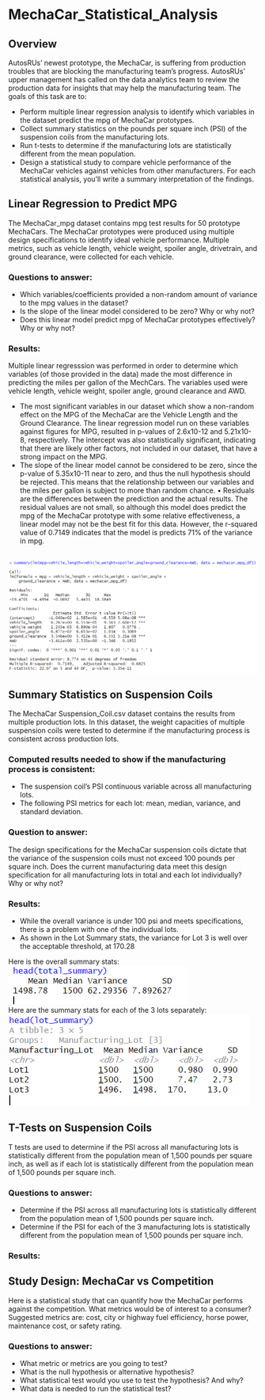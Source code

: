 # MechaCar_Statistical_Analysis

## Overview
AutosRUs’ newest prototype, the MechaCar, is suffering from production troubles that are blocking the manufacturing team’s progress. AutosRUs’ upper management has called on the data analytics team to review the production data for insights that may help the manufacturing team. The goals of this task are to:

* Perform multiple linear regression analysis to identify which variables in the dataset predict the mpg of MechaCar prototypes.
* Collect summary statistics on the pounds per square inch (PSI) of the suspension coils from the manufacturing lots.
* Run t-tests to determine if the manufacturing lots are statistically different from the mean population.
* Design a statistical study to compare vehicle performance of the MechaCar vehicles against vehicles from other manufacturers. For each statistical analysis, you’ll write a summary interpretation of the findings.

## Linear Regression to Predict MPG
The MechaCar_mpg dataset contains mpg test results for 50 prototype MechaCars. The MechaCar prototypes were produced using multiple design specifications to identify ideal vehicle performance. Multiple metrics, such as vehicle length, vehicle weight, spoiler angle, drivetrain, and ground clearance, were collected for each vehicle. 
### Questions to answer:
* Which variables/coefficients provided a non-random amount of variance to the mpg values in the dataset?
* Is the slope of the linear model considered to be zero? Why or why not?
* Does this linear model predict mpg of MechaCar prototypes effectively? Why or why not?
### Results:
Multiple linear regresssion was performed in order to determine which variables (of those provided in the data) made the most difference in predicting the miles per gallon of the MechCars. The variables used were vehicle length, vehicle weight, spoiler angle, ground clearance and AWD. 

* The most significant variables in our dataset which show a non-random effect on the MPG of the MechaCar are the Vehicle Length and the Ground Clearance. The linear regression model run on these variables against figures for MPG, resulted in p-values of 2.6x10-12 and 5.21x10-8, respectively. The intercept was also statistically significant, indicating that there are likely other factors, not included in our dataset, that have a strong impact on the MPG.
* The slope of the linear model cannot be considered to be zero, since the p-value of 5.35x10-11 near to zero, and thus the null hypothesis should be rejected. This means that the relationship between our variables and the miles per gallon is subject to more than random chance.
•	Residuals are the differences between the prediction and the actual results. The residual values are not small, so although this model does predict the mpg of the MechaCar prototype with some relative effectiveness, a linear model may not be the best fit for this data. However, the r-squared value of 0.7149 indicates that the model is predicts 71%  of the variance in mpg.
<br>
<img src="https://github.com/valchau/MechaCar_Statistical_Analysis/blob/main/summary_p_r_squared_values.PNG" alt="multiple linear regression results" >

## Summary Statistics on Suspension Coils
The MechaCar Suspension_Coil.csv dataset contains the results from multiple production lots. In this dataset, the weight capacities of multiple suspension coils were tested to determine if the manufacturing process is consistent across production lots. 
### Computed results needed to show if the manufacturing process is consistent:
* The suspension coil’s PSI continuous variable across all manufacturing lots.
* The following PSI metrics for each lot: mean, median, variance, and standard deviation.
### Question to answer:
The design specifications for the MechaCar suspension coils dictate that the variance of the suspension coils must not exceed 100 pounds per square inch. Does the current manufacturing data meet this design specification for all manufacturing lots in total and each lot individually? Why or why not?
### Results:
*	While the overall variance is under 100 psi and meets specifications, there is a problem with one of the individual lots. 
*	As shown in the Lot Summary stats, the variance for Lot 3 is well over the acceptable threshold, at 170.28

Here is the overall summary stats:
<br>
<img src="https://github.com/valchau/MechaCar_Statistical_Analysis/blob/main/results_total_summary.PNG" alt="summary stats overall" >
<br>
Here are the summary stats for each of the 3 lots separately:
<br>
<img src="https://github.com/valchau/MechaCar_Statistical_Analysis/blob/main/results_lot_summaryPNG.PNG" alt="summary stats by lot" >

## T-Tests on Suspension Coils
T tests are used to determine if the PSI across all manufacturing lots is statistically different from the population mean of 1,500 pounds per square inch, as well as if each lot is statistically different from the population mean of 1,500 pounds per square inch.
### Questions to answer:
* Determine if the PSI across all manufacturing lots is statistically different from the population mean of 1,500 pounds per square inch.
* Determine if the PSI for each of the 3 manufacturing lots is statistically different from the population mean of 1,500 pounds per square inch.
### Results: 

## Study Design: MechaCar vs Competition
Here is a statistical study that can quantify how the MechaCar performs against the competition. What metrics would be of interest to a consumer? Suggested metrics are: cost, city or highway fuel efficiency, horse power, maintenance cost, or safety rating.
### Questions to answer: 
* What metric or metrics are you going to test?
* What is the null hypothesis or alternative hypothesis?
* What statistical test would you use to test the hypothesis? And why?
* What data is needed to run the statistical test?



